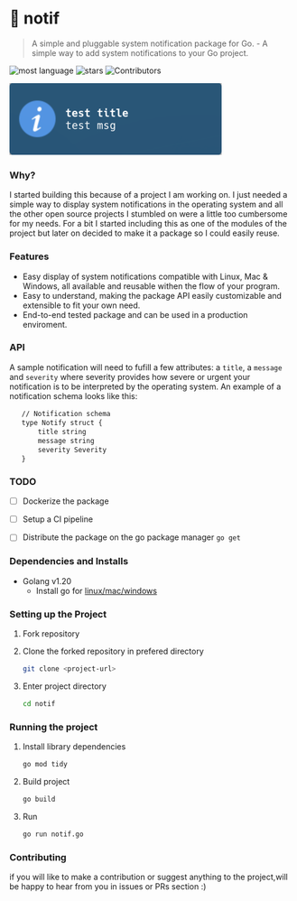 # 💬 notif

> A simple and pluggable system notification package for Go. - A simple way to add system notifications to your Go project.

![most language](https://img.shields.io/github/languages/top/xasterKies/notif?color=blue&style=for-the-badge)
![stars](https://img.shields.io/github/stars/xasterKies/notif?color=blue&style=for-the-badge)
![Contributors](https://img.shields.io/github/contributors/xasterKies/notif?color=blue&style=for-the-badge)

![Alt text](./notif-test-linux.png "notif")

### Why?

I started building this because of a project I am working on. I just needed a simple way to display system notifications in the operating system and all the other open source projects I stumbled on were a little too cumbersome for my needs. For a bit I started including this as one of the modules of the project but later on decided to make it a package so I could easily reuse.


### Features

- Easy display of system notifications compatible with Linux, Mac & Windows, all available and reusable withen the flow of your program.
- Easy to understand, making the package API easily customizable and extensible to fit your own need.
- End-to-end tested package and can be used in a production enviroment.


### API

A sample notification will need to fufill a few attributes: a `title`, a `message` and `severity` where severity provides how severe or urgent your notification is to be interpreted by the operating system. An example of a notification schema looks like this:

 ```
    // Notification schema
    type Notify struct {
        title string
        message string
        severity Severity
    }
```

### TODO
 - [ ] Dockerize the package
 - [ ] Setup a CI pipeline
 - [ ] Distribute the package on the go package manager `go get`


### Dependencies and Installs

- Golang v1.20
  - Install go for [linux/mac/windows](https://go.dev/doc/install)

### Setting up the Project

1. Fork repository

2. Clone the forked repository in prefered directory

   ```bash
   git clone <project-url>
   ```

3. Enter project directory
  
   ```bash
   cd notif
   ```

### Running the project

1. Install library dependencies

    ```bash
    go mod tidy
    ```

2. Build project

   ```bash
   go build
   ```

3. Run

    ```bash
   go run notif.go
   ```


### Contributing

if you will like to make a contribution or suggest anything to the project,will be happy to hear from you in issues or PRs section :)    

